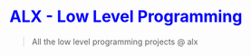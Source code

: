 <h1 style="color: blue;">ALX - Low Level Programming</h1>
<blockquote>
	All the low level programming projects @ alx
</blockquote>
